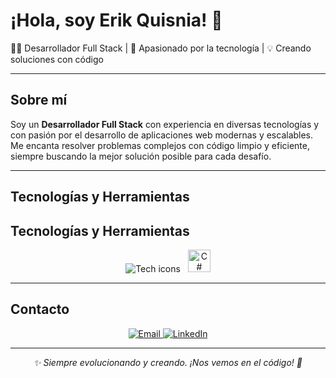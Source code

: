 # ¡Hola, soy Erik Quisnia! 👋

👨‍💻 Desarrollador Full Stack | 🚀 Apasionado por la tecnología | 💡 Creando soluciones con código

---

## Sobre mí

Soy un **Desarrollador Full Stack** con experiencia en diversas tecnologías y con pasión por el desarrollo de aplicaciones web modernas y escalables. Me encanta resolver problemas complejos con código limpio y eficiente, siempre buscando la mejor solución posible para cada desafío.

---

## Tecnologías y Herramientas

## Tecnologías y Herramientas

<p align="center">
  <!-- iconos via skillicons + icono local C# -->
  <img src="https://skillicons.dev/icons?i=html,css,js,ts,react,nextjs,tailwind,vite,php,laravel,nodejs,express,postgres,mysql,docker,git,github,postman,jest,figma" alt="Tech icons" />
  <!-- icono local C# (asegúrate de que assets/icons/csharp.svg exista) -->
  <img src="./assets/icons/csharp.svg" alt="C#" width="36" height="36" style="margin-left:8px" />
</p>


---

## Contacto

<p align="center">
  <a href="mailto:erikquisnia@gmail.com">
    <img src="https://img.shields.io/badge/Email-erikquisnia@gmail.com-D14836?style=for-the-badge&logo=gmail&logoColor=white" alt="Email"/>
  </a>
  <a href="https://www.linkedin.com/in/erikquisnia/">
    <img src="https://img.shields.io/badge/LinkedIn-Erik%20Quisnia-0077b5?style=for-the-badge&logo=linkedin" alt="LinkedIn"/>
  </a>
</p>

---

<p align="center">
  <em>✨ Siempre evolucionando y creando. ¡Nos vemos en el código! 🚀</em>
</p>
